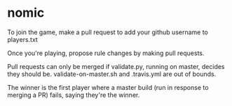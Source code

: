 # nomic

To join the game, make a pull request to add your github username to players.txt

Once you're playing, propose rule changes by making pull requests.

Pull requests can only be merged if validate.py, running on master,
decides they should be.  validate-on-master.sh and .travis.yml are out
of bounds.

The winner is the first player where a master build (run in response
to merging a PR) fails, saying they're the winner.
